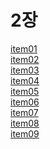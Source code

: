 # 2장

<a href="https://github.com/jaero0725/Database-Infra_Study/blob/main/effective_java/02/item01.md">item01</a><br>
<a href="https://github.com/jaero0725/Database-Infra_Study/blob/main/effective_java/02/item02.md">item02</a><br>
<a href="https://github.com/jaero0725/Database-Infra_Study/blob/main/effective_java/02/item03.md">item03</a><br>
<a href="https://github.com/jaero0725/Database-Infra_Study/blob/main/effective_java/02/item04.md">item04</a><br>
<a href="https://github.com/jaero0725/Database-Infra_Study/blob/main/effective_java/02/item05.md">item05</a><br>
<a href="https://github.com/jaero0725/Database-Infra_Study/blob/main/effective_java/02/item06.md">item06</a><br>
<a href="https://github.com/jaero0725/Database-Infra_Study/blob/main/effective_java/02/item07.md">item07</a><br>
<a href="https://github.com/jaero0725/Database-Infra_Study/blob/main/effective_java/02/item08.md">item08</a><br>
<a href="https://github.com/jaero0725/Database-Infra_Study/blob/main/effective_java/02/item09.md">item09</a><br>

